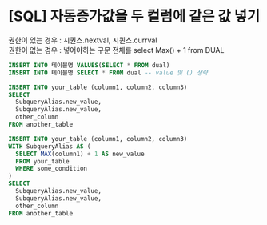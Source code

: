 # [SQL] 자동증가값을 두 컬럼에 같은 값 넣기

권한이 있는 경우 : 시퀀스.nextval, 시퀸스.currval    
권한이 없는 경우 : 넣어야하는 구문 전체를 select Max() + 1 from DUAL

``` sql
INSERT INTO 테이블명 VALUES(SELECT * FROM dual)
INSERT INTO 테이블명 SELECT * FROM dual -- value 및 () 생략
```

```sql
INSERT INTO your_table (column1, column2, column3)
SELECT
  SubqueryAlias.new_value,
  SubqueryAlias.new_value,
  other_column
FROM another_table
```

```sql
INSERT INTO your_table (column1, column2, column3)
WITH SubqueryAlias AS (
  SELECT MAX(column1) + 1 AS new_value
  FROM your_table
  WHERE some_condition
)
SELECT
  SubqueryAlias.new_value,
  SubqueryAlias.new_value,
  other_column
FROM another_table
```


